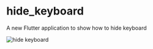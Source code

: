 # hide_keyboard

A new Flutter application to show how to hide keyboard


![hide keyboard](https://github.com/flutter-cn/flutter_cookbook/blob/master/hide_keyboard/img/keyboard.gif)
